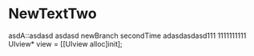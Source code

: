 # NewTextTwo
asdA::asdasd
asdasd
newBranch
secondTime
adasdasdasd111
1111111111
UIview* view = [[UIview alloc]init];

